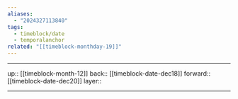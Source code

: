 ```yaml
---
aliases:
  - "2024327113840"
tags:
  - timeblock/date
  - temporalanchor
related: "[[timeblock-monthday-19]]"
---
```




***

up:: [[timeblock-month-12]]
back:: [[timeblock-date-dec18]]
forward:: [[timeblock-date-dec20]]
layer:: 

***

